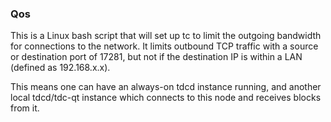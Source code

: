 ### Qos ###

This is a Linux bash script that will set up tc to limit the outgoing bandwidth for connections to the network. It limits outbound TCP traffic with a source or destination port of 17281, but not if the destination IP is within a LAN (defined as 192.168.x.x).

This means one can have an always-on tdcd instance running, and another local tdcd/tdc-qt instance which connects to this node and receives blocks from it.
